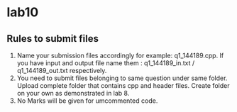 # lab10
## Rules to submit files 
 1. Name your submission files accordingly for example: q1_144189.cpp. If you have input and output file name them : q1_144189_in.txt / q1_144189_out.txt respectively. 
2. You need to submit files belonging to same question under same folder. Upload complete folder that contains cpp and header files. Create folder on your own as demonstrated in lab 8. 
3. No Marks will be given for umcommented code.
